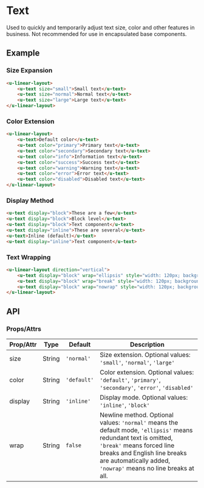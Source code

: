 # Text

Used to quickly and temporarily adjust text size, color and other features in business. Not recommended for use in encapsulated base components.

## Example
### Size Expansion

``` html
<u-linear-layout>
    <u-text size="small">Small text</u-text>
    <u-text size="normal">Normal text</u-text>
    <u-text size="large">Large text</u-text>
</u-linear-layout>
```

### Color Extension

``` html
<u-linear-layout>
    <u-text>Default color</u-text>
    <u-text color="primary">Primary text</u-text>
    <u-text color="secondary">Secondary text</u-text>
    <u-text color="info">Information text</u-text>
    <u-text color="success">Success text</u-text>
    <u-text color="warning">Warning text</u-text>
    <u-text color="error">Error text</u-text>
    <u-text color="disabled">Disabled text</u-text>
</u-linear-layout>
```

### Display Method

``` html
<u-text display="block">These are a few</u-text>
<u-text display="block">Block level</u-text>
<u-text display="block">Text component</u-text>
<u-text display="inline">These are several</u-text>
<u-text>Inline (default)</u-text>
<u-text display="inline">Text component</u-text>
```

### Text Wrapping

``` html
<u-linear-layout direction="vertical">
    <u-text display="block" wrap="ellipsis" style="width: 120px; background: #eee;">When Heaven is about to entrust a great responsibility to this people, they must first work hard on their minds, work their muscles and bones, and starve their bodies. The skin is empty and its body is empty, and its behavior is disturbed by its movements, so it is tempting to endure and gain what it cannot. </u-text>
    <u-text display="block" wrap="break" style="width: 120px; background: #eee;">When heaven is about to entrust a great responsibility to this people, they must first work hard on their minds, work their muscles and bones, and starve their bodies. The skin is empty and its body is empty, and its actions are messed up. Therefore, the mind and forbearance are tempted to gain what it cannot. </u-text>
    <u-text display="block" wrap="nowrap" style="width: 120px; background: #eee;">When Heaven is about to entrust a great responsibility to this people, they must first work hard on their minds, work their muscles and bones, and starve their bodies. The skin is empty and its body is empty, and its actions are messed up. Therefore, the mind and forbearance are tempted to gain what it cannot. </u-text>
</u-linear-layout>
```

## API
### Props/Attrs

| Prop/Attr | Type | Default | Description |
| --------- | ---- | ------- | ----------- |
| size | String | `'normal'` | Size extension. Optional values: `'small'`, `'normal'`, `'large'` |
| color | String | `'default'` | Color extension. Optional values: `'default'`, `'primary'`, `'secondary'`, `'error'`, `'disabled'` |
| display | String | `'inline'` | Display mode. Optional values: `'inline'`, `'block'` |
| wrap | String | `false` | Newline method. Optional values: `'normal'` means the default mode, `'ellipsis'` means redundant text is omitted, `'break'` means forced line breaks and English line breaks are automatically added, `'nowrap'` means no line breaks at all. |
